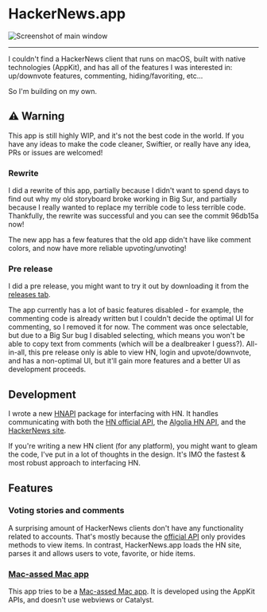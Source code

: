 #  HackerNews.app

![Screenshot of main window](https://user-images.githubusercontent.com/37990858/91111480-93baff00-e6bb-11ea-8e00-d11790f9720c.png)

---

I couldn't find a HackerNews client that runs on macOS, built with native technologies (AppKit), and has all of the
features I was interested in: up/downvote features, commenting, hiding/favoriting, etc...

So I'm building on my own. 

## ⚠️ Warning

This app is still highly WIP, and it's not the best code in the world.
If you have any ideas to make the code cleaner, Swiftier, or really have any idea, PRs or issues are welcomed!

### Rewrite

I did a rewrite of this app, partially because I didn't want to spend days to find out why my old storyboard broke
working in Big Sur, and partially because I really wanted to replace my terrible code to less terrible code.
Thankfully, the rewrite was successful and you can see the commit 96db15a now!

The new app has a few features that the old app didn't have like comment colors, and now have more reliable 
upvoting/unvoting!

### Pre release

I did a pre release, you might want to try it out by downloading it from the
[releases tab](https://github.com/pcr910303/HackerNews/releases).

The app currently has a lot of basic features disabled - for example,
the commenting code is already written but I couldn't decide the optimal UI for commenting, so I removed it for now.
The comment was once selectable, but due to a Big Sur bug I disabled selecting, which means you won't be able to
copy text from comments (which will be a dealbreaker I guess?).
All-in-all, this pre release only is able to view HN, login and upvote/downvote, and has a non-optimal UI,
but it'll gain more features and a better UI as development proceeds.

## Development

I wrote a new [HNAPI](https://github.com/pcr910303/HNAPI) package for interfacing with HN. It handles
communicating with both the [HN official API](https://github.com/HackerNews/API), the
[Algolia HN API](https://hn.algolia.com/api), and the [HackerNews site](https://news.ycombinator.com).

If you're writing a new HN client (for any platform), you might want to gleam the code, I've put in a lot of thoughts in
the design. It's IMO the fastest & most robust approach to interfacing HN.

## Features

### Voting stories and comments

A surprising amount of HackerNews clients don't have any functionality related to accounts.
That's mostly because the [official API](https://github.com/HackerNews/API) only provides methods to view items.
In contrast, HackerNews.app loads the HN site, parses it and allows users to vote, favorite, or hide items.

### [Mac-assed Mac app](https://inessential.com/2020/03/19/proxyman)

This app tries to be a [Mac-assed Mac app](https://inessential.com/2020/03/19/proxyman).
It is developed using the AppKit APIs, and doesn't use webviews or Catalyst.

